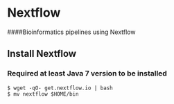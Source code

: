 # Nextflow
####Bioinformatics pipelines using Nextflow

## Install Nextflow
### Required at least Java 7 version to be installed
```
$ wget -qO- get.nextflow.io | bash
$ mv nextflow $HOME/bin
```


